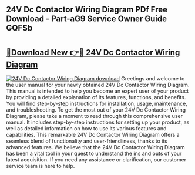 ## 24V Dc Contactor Wiring Diagram PDf Free Download - Part-aG9 Service Owner Guide GQFSb

# <h2><a href="http://dfnb3m.blite.top/?on=24V+Dc+Contactor+Wiring+Diagram">🔗Download New 👉🔴 24V Dc Contactor Wiring Diagram</a></h2>

[![24V Dc Contactor Wiring Diagram download](https://i.imgur.com/lujVjoI.png)](http://dfnb3m.blite.top/?on=24V+Dc+Contactor+Wiring+Diagram)
Greetings and welcome to the user manual for your newly obtained 24V Dc Contactor Wiring Diagram. This manual is intended to help you become an expert user of your product by providing a detailed explanation of its features, functions, and benefits. You will find step-by-step instructions for installation, usage, maintenance, and troubleshooting. To get the most out of your 24V Dc Contactor Wiring Diagram, please take a moment to read through this comprehensive user manual. It includes step-by-step instructions for setting up your product, as well as detailed information on how to use its various features and capabilities. This remarkable 24V Dc Contactor Wiring Diagram offers a seamless blend of functionality and user-friendliness, thanks to its advanced features. We believe that the 24V Dc Contactor Wiring Diagram has been a vital tool in your quest to understand the ins and outs of your latest acquisition. If you need any assistance or clarification, our customer service team is here to help.
